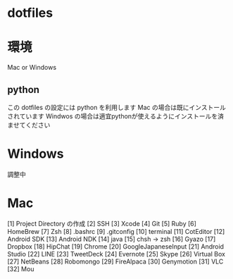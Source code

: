 dotfiles
========

# 環境
  Mac or Windows

## python
  この dotfiles の設定には python を利用します
  Mac の場合は既にインストールされています
  Windwos の場合は適宜pythonが使えるようにインストールを済ませてください

# Windows

  調整中

# Mac

  [1] Project Directory の作成
  [2] SSH
  [3] Xcode
  [4] Git
  [5] Ruby
  [6] HomeBrew
  [7] Zsh
  [8] .bashrc
  [9] .gitconfig
  [10] terminal
  [11] CotEditor
  [12] Android SDK
  [13] Android NDK
  [14] java
  [15] chsh -> zsh
  [16] Gyazo
  [17] Dropbox
  [18] HipChat
  [19] Chrome
  [20] GoogleJapaneseInput
  [21] Android Studio
  [22] LINE
  [23] TweetDeck
  [24] Evernote
  [25] Skype
  [26] Virtual Box
  [27] NetBeans
  [28] Robomongo
  [29] FireAlpaca
  [30] Genymotion
  [31] VLC
  [32] Mou
